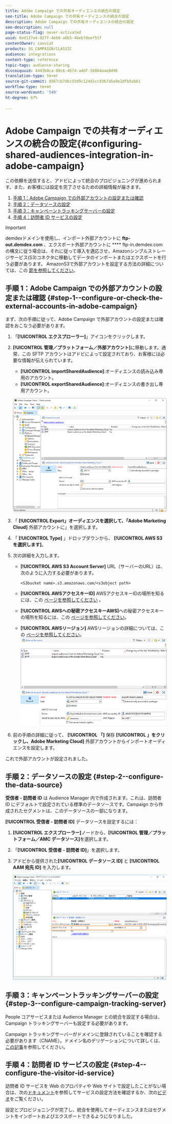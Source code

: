```yaml
---
title: Adobe Campaign での共有オーディエンスの統合の設定
seo-title: Adobe Campaign での共有オーディエンスの統合の設定
description: Adobe Campaign での共有オーディエンスの統合の設定
seo-description: null
page-status-flag: never-activated
uuid: 6ed137e4-027f-4eb0-a0b5-4beb7deef51f
contentOwner: sauviat
products: SG_CAMPAIGN/CLASSIC
audience: integrations
content-type: reference
topic-tags: audience-sharing
discoiquuid: 4443b0ca-80c6-467d-a4df-50864aae8496
translation-type: tm+mt
source-git-commit: d567cb7dbc55d9c124d1cc83b7a5a9e2dfb5ab61
workflow-type: tm+mt
source-wordcount: '549'
ht-degree: 67%

---
```



# Adobe Campaign での共有オーディエンスの統合の設定{#configuring-shared-audiences-integration-in-adobe-campaign}

この依頼を送信すると、アドビによって統合のプロビジョニングが進められます。また、お客様には設定を完了させるための詳細情報が届きます。

1. [手順 1：Adobe Campaign での外部アカウントの設定または確認](#step-1--configure-or-check-the-external-accounts-in-adobe-campaign)
1. [手順 2：データソースの設定](#step-2--configure-the-data-source)
1. [手順 3：キャンペーントラッキングサーバーの設定](#step-3--configure-campaign-tracking-server)
1. [手順 4：訪問者 ID サービスの設定](#step-4--configure-the-visitor-id-service)

>[!IMPORTANT]
>
>demdexドメインを使用し、インポート外部アカウントに **ftp-out.demdex.com** 、エクスポート外部アカウントに **** ftp-in.demdex.comの構文に従う場合は、それに従って導入を適応させ、Amazonシンプルストレージサービス(S3)コネクタに移動してデータのインポートまたはエクスポートを行う必要があります。 AmazonS3で外部アカウントを設定する方法の詳細については、この [節を参照してください](../../integrations/using/configuring-shared-audiences-integration-in-adobe-campaign.md#step-1--configure-or-check-the-external-accounts-in-adobe-campaign)。

## 手順 1：Adobe Campaign での外部アカウントの設定または確認 {#step-1--configure-or-check-the-external-accounts-in-adobe-campaign}

まず、次の手順に従って、Adobe Campaign で外部アカウントの設定または確認をおこなう必要があります。

1. 「**[!UICONTROL エクスプローラー]**」アイコンをクリックします。
1. **[!UICONTROL 管理／プラットフォーム／外部アカウント]**&#x200B;に移動します。通常、この SFTP アカウントはアドビによって設定されており、お客様には必要な情報が伝えられています。

   * **[!UICONTROL importSharedAudience]**:オーディエンスの読み込み専用のアカウント。
   * **[!UICONTROL exportSharedAudience]**:オーディエンスの書き出し専用アカウント。

   ![](assets/aam_config_1.png)

1. 「 **[!UICONTROL Export」オーディエンスを選択して、「Adobe Marketing Cloud]** 外部アカウントに」を選択します。

1. 「 **[!UICONTROL Type]** 」ドロップダウンから、 **[!UICONTROL AWS S3を選択します]**。

1. 次の詳細を入力します。

   * **[!UICONTROL AWS S3 Account Server]** URL（サーバーのURL）は、次のように入力する必要があります。

      ```
      <S3bucket name>.s3.amazonaws.com/<s3object path>
      ```

   * **[!UICONTROL AWSアクセスキーID]** AWSアクセスキーIDの場所を知るには、この [ページを参照してください](https://docs.aws.amazon.com/ja_jp/general/latest/gr/aws-sec-cred-types.html#access-keys-and-secret-access-keys) 。

   * **[!UICONTROL AWSへの秘密アクセスキーAWS]**&#x200B;への秘密アクセスキーの場所を知るには、この [ページを参照してください](https://aws.amazon.com/jp/blogs/security/wheres-my-secret-access-key/)。

   * **[!UICONTROL AWSリージョン]** AWSリージョンの詳細については、この [ページを参照してください](https://aws.amazon.com/about-aws/global-infrastructure/regions_az/)。
   ![](assets/aam_config_2.png)

1. 前の手順の詳細に従って、 **[!UICONTROL 「]** 保存 **[!UICONTROL 」をクリックし、Adobe Marketing Cloud]** 外部アカウントからインポートオーディエンスを設定します。

これで外部アカウントが設定されました。

## 手順 2：データソースの設定 {#step-2--configure-the-data-source}

**受信者 - 訪問者 ID** は Audience Manager 内で作成されます。これは、訪問者 ID にデフォルトで設定されている標準のデータソースです。Campaign から作成されたセグメントは、このデータソースの一部になります。

**[!UICONTROL 受信者 - 訪問者 ID]** データソースを設定するには：

1. **[!UICONTROL エクスプローラー]**&#x200B;ノードから、**[!UICONTROL 管理／プラットフォーム／AMC データソース]**&#x200B;を選択します。
1. 「**[!UICONTROL 受信者 - 訪問者 ID]**」を選択します。
1. アドビから提供された&#x200B;**[!UICONTROL データソース ID]** と **[!UICONTROL AAM 宛先 ID]** を入力します。

   ![](assets/aam_config_3.png)

## 手順 3：キャンペーントラッキングサーバーの設定 {#step-3--configure-campaign-tracking-server}

People コアサービスまたは Audience Manager との統合を設定する場合は、Campaign トラッキングサーバーも設定する必要があります。

Campaign トラッキングサーバーがドメインに登録されていることを確認する必要があります（CNAME）。ドメイン名のデリゲーションについて詳しくは、[この記事](https://helpx.adobe.com/jp/campaign/kb/domain-name-delegation.html)を参照してください。

## 手順 4：訪問者 ID サービスの設定 {#step-4--configure-the-visitor-id-service}

訪問者 ID サービスを Web のプロパティや Web サイトで設定したことがない場合は、次の[ドキュメント](https://docs.adobe.com/content/help/ja-JP/id-service/using/implementation/setup-aam-analytics.html)を参照してサービスの設定方法を確認するか、次の[ビデオ](https://helpx.adobe.com/marketing-cloud/how-to/email-marketing.html#step-two)をご覧ください。

設定とプロビジョニングが完了し、統合を使用してオーディエンスまたはセグメントをインポートおよびエクスポートできるようになりました。
